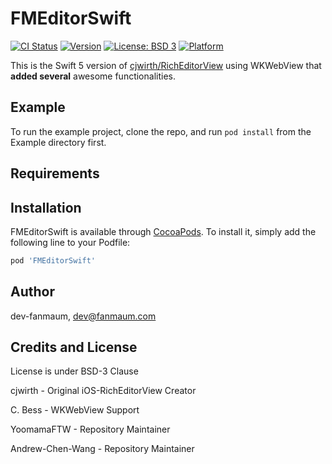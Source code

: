 # FMEditorSwift

[![CI Status](https://img.shields.io/travis/dev-fanmaum/FMEditorSwift.svg?style=flat)](https://travis-ci.org/dev-fanmaum/FMEditorSwift)
[![Version](https://img.shields.io/cocoapods/v/FMEditorSwift.svg?style=flat)](https://cocoapods.org/pods/FMEditorSwift)
[![License: BSD 3](https://img.shields.io/badge/license-BSD3-blue.svg)](./LICENSE.md)
[![Platform](https://img.shields.io/cocoapods/p/FMEditorSwift.svg?style=flat)](https://cocoapods.org/pods/FMEditorSwift)

This is the Swift 5 version of [cjwirth/RichEditorView](https://github.com/cjwirth/RichEditorView) using WKWebView that **added several** awesome functionalities.

## Example

To run the example project, clone the repo, and run `pod install` from the Example directory first.

## Requirements

## Installation

FMEditorSwift is available through [CocoaPods](https://cocoapods.org). To install
it, simply add the following line to your Podfile:

```ruby
pod 'FMEditorSwift'
```

## Author

dev-fanmaum, dev@fanmaum.com


## Credits and License

License is under BSD-3 Clause

cjwirth - Original iOS-RichEditorView Creator

C. Bess - WKWebView Support

YoomamaFTW - Repository Maintainer

Andrew-Chen-Wang - Repository Maintainer


